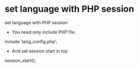 # set language with PHP session
set language with PHP session

- You need only include PHP file.

include 'lang_config.php';

- And set session start in top

session_start();
